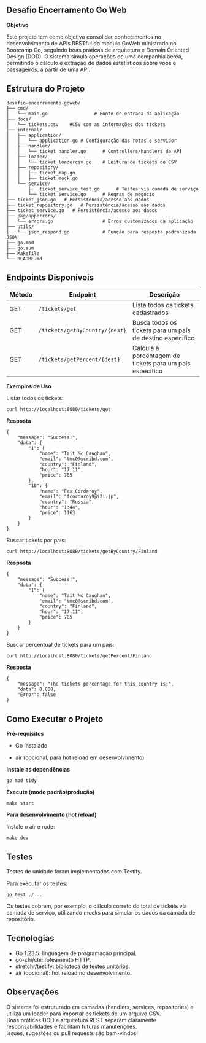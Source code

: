 ## Desafio Encerramento Go Web
**Objetivo** 

Este projeto tem como objetivo consolidar conhecimentos no desenvolvimento de APIs RESTful do modulo GoWeb ministrado no Bootcamp Go, seguindo boas práticas de arquitetura e Domain Oriented Design (DOD). O sistema simula operações de uma companhia aérea, permitindo o cálculo e extração de dados estatísticos sobre voos e passageiros, a partir de uma API.

## Estrutura do Projeto

````
desafio-encerramento-goweb/
├── cmd/
│   └── main.go                 # Ponto de entrada da aplicação
├── docs/ 
│   └── tickets.csv    #CSV com as informações dos tickets                                    
├── internal/
│   ├── application/
│   │   └── application.go # Configuração das rotas e servidor
│   ├── handler/
│   │   └── ticket_handler.go      # Controllers/handlers da API
│   ├── loader/
│   │   └── ticket_loadercsv.go    # Leitura de tickets do CSV
│   ├── repository/
│   │   ├── ticket_map.go
│   │   ├── ticket_mock.go
│   └── service/
│       ├── ticket_service_test.go      # Testes via camada de serviço  
│       └── ticket_service.go      # Regras de negócio
├── ticket_json.go   # Persistência/acesso aos dados
├── ticket_repository.go   # Persistência/acesso aos dados
├── ticket_service.go   # Persistência/acesso aos dados
├── pkg/apperrors/
│   └── errors.go                  # Erros customizados da aplicação
├── utils/
│   └── json_respond.go            # Função para resposta padronizada JSON
├── go.mod
├── go.sum
├── Makefile
└── README.md
````

## Endpoints Disponíveis

| Método | Endpoint | Descrição |
| -------- | -------- | -------- |
| GET  | ``/tickets/get``  | Lista todos os tickets cadastrados  |
| GET  | ``/tickets/getByCountry/{dest}``  | Busca todos os tickets para um país de destino específico  |
| GET  | ``/tickets/getPercent/{dest}``  | Calcula a porcentagem de tickets para um país específico  |

**Exemplos de Uso** 

Listar todos os tickets:
````
curl http://localhost:8080/tickets/get
````
**Resposta** 
````
{
    "message": "Success!",
    "data": {
        "1": {
            "name": "Tait Mc Caughan",
            "email": "tmc0@scribd.com",
            "country": "Finland",
            "hour": "17:11",
            "price": 785
        },
        "10": {
            "name": "Fax Cordaroy",
            "email": "fcordaroy9@i2i.jp",
            "country": "Russia",
            "hour": "1:44",
            "price": 1163
        }
    }
}        
````

Buscar tickets por país:
````
curl http://localhost:8080/tickets/getByCountry/Finland
````
**Resposta** 
````
{
    "message": "Success!",
    "data": {
        "1": {
            "name": "Tait Mc Caughan",
            "email": "tmc0@scribd.com",
            "country": "Finland",
            "hour": "17:11",
            "price": 785
        }
    }
}        
````

Buscar percentual de tickets para um país:
````
curl http://localhost:8080/tickets/getPercent/Finland
````
**Resposta** 
````
{
    "message": "The tickets percentage for this country is:",
    "data": 0.008,
    "Error": false
}        
````
## Como Executar o Projeto

**Pré-requisitos** 

- Go instalado

- air (opcional, para hot reload em desenvolvimento)

**Instale as dependências** 
````
go mod tidy
````

**Execute (modo padrão/produção)** 
````
make start
````

**Para desenvolvimento (hot reload)** 

Instale o air e rode:
````
make dev
````


## Testes

Testes de unidade foram implementados com Testify.

Para executar os testes:
````
go test ./...
````
Os testes cobrem, por exemplo, o cálculo correto do total de tickets via camada de serviço, utilizando mocks para simular os dados da camada de repositório.

## Tecnologias

- Go 1.23.5: linguagem de programação principal.  
- go-chi/chi: roteamento HTTP.  
- stretchr/testify: biblioteca de testes unitários.  
- air (opcional): hot reload no desenvolvimento.  


## Observações

O sistema foi estruturado em camadas (handlers, services, repositories) e utiliza um loader para importar os tickets de um arquivo CSV.      
Boas práticas DOD e arquitetura REST separam claramente responsabilidades e facilitam futuras manutenções.    
Issues, sugestões ou pull requests são bem-vindos!
